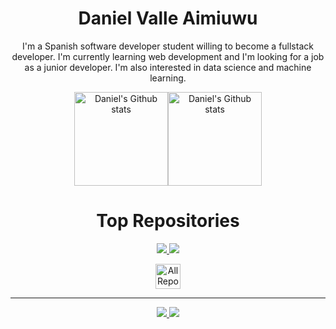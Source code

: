 <div align = "center">
  
  # Daniel Valle Aimiuwu

  I'm a Spanish software developer student willing to become a fullstack developer. I'm currently learning web development and I'm looking for a job as a junior developer. I'm also interested in data science and machine learning.

  <a href="https://github.com/anuraghazra/github-readme-stats"><img align="center" height = "150"  src="https://github-readme-stats.vercel.app/api?username=valle-code&show_icons=true&include_all_commits=true&theme=tokyonight" alt="Daniel's Github stats" /></a><a href="https://github.com/anuraghazra/github-readme-stats"><img align="center" height = "150" src="https://github-readme-stats.vercel.app/api/top-langs/?username=valle-code&layout=compact&theme=tokyonight" alt="Daniel's Github stats" /></a>

  # Top Repositories

  <p align="center">
    <a href="">
      <img src="https://github-readme-stats.vercel.app/api/pin/?username=valle-code&repo=Bingo&theme=tokyonight" />
    </a><a href="https://github.com/valle-code/Bingo">
      <img src="https://github-readme-stats.vercel.app/api/pin/?username=valle-code&repo=Bingo&theme=tokyonight" />
    </a>
  </p>

  <p align="center">
    <a href="https://github.com/valle-code?tab=repositories">
      <img  height = "40" alt="All Repositories" title="All Repositories" src="https://custom-icon-badges.herokuapp.com/badge/Todos los repositorios-2962FF?style=for-the-badge&logoColor=white&logo=repo"/>
    </a>
  </p>

  ---

  <a href="https://www.linkedin.com/in/daniel-valle-aimiuwu-655065235/">
      <img src="https://img.shields.io/badge/LinkedIn-0077B5?style=for-the-badge&logo=linkedin&logoColor=white" />
  </a>
  <a href="mailto:danivalle.code@gmail.com">
      <img src="https://img.shields.io/badge/Gmail-D14836?style=for-the-badge&logo=gmail&logoColor=white" />
  </a>
</div>
